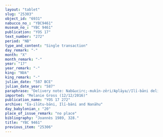 ```yaml
---
layout: "tablet"
slug: "25303"
object_id: "6931"
nabucco_no_: "YBC9461"
museum_no_: "YBC 9461"
publication: "YOS 17"
text_number: "272"
period: "NB"
type_and_content: "Single transaction"
day_remark: "-"
month: "X"
month_remark: "-"
year: "17"
year_remark: "-"
king: "Nbk"
king_remark: "-"
julian_date: "587 BCE"
julian_date_year: "587"
paraphrase: "Delivery note: Nab&ucirc;-mukīn-zēri/Aplāya//Ilī-bāni delivered 875 kiln-fired bricks (<em>agurru</em>) in the Gate of [&hellip;].<br /> &nbsp;"
imported: "Melanie Gross (12/12/2016)"
publication_name: "YOS 17 272"
archive: "Ea-ilūtu-bāni, Ilī-bāni and Nanāhu"
day_babylonian_: "20"
place_of_issue_remark: "no place"
bibliography: "Joannès 1989, 328."
title: "YBC 9461"
previous_item: "25306"
---
```

